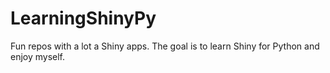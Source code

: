 # LearningShinyPy
Fun repos with a lot a Shiny apps. The goal is to learn Shiny for Python and enjoy myself.

